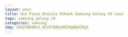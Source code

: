 ```yaml
---
layout: post
title: One Piece Dracule Mihawk Samsung Galaxy S9 Case
tags: samsung galaxy s9
categories: samsung
img: 16mZYQDmBcb_B3zOlN8kyK8INgQNdC0q3
---
```

